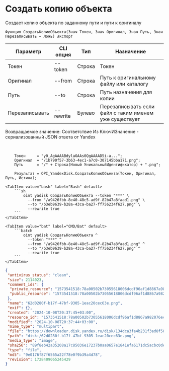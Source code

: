 ﻿---
sidebar_position: 5
---

# Создать копию объекта
 Создает копию объекта по заданному пути и пути к оригиналу



`Функция СоздатьКопиюОбъекта(Знач Токен, Знач Оригинал, Знач Путь, Знач Перезаписывать = Ложь) Экспорт`

  | Параметр | CLI опция | Тип | Назначение |
  |-|-|-|-|
  | Токен | --token | Строка | Токен |
  | Оригинал | --from | Строка | Путь к оригинальному файлу или каталогу |
  | Путь | --to | Строка | Путь назначения для копии |
  | Перезаписывать | --rewrite | Булево | Перезаписывать если файл с таким именем уже существует |

  
  Возвращаемое значение:   Соответствие Из КлючИЗначение - сериализованный JSON ответа от Yandex

<br/>




```bsl title="Пример кода"
    Токен     = "y0_AgAAAABdylaOAAs0QgAAAAD5i-a...";
    Оригинал  = "/1b790f57-3b63-4ec1-a7c0-307145bba171.png";
    Путь      = "/" + Строка(Новый УникальныйИдентификатор) + ".png";

    Результат = OPI_YandexDisk.СоздатьКопиюОбъекта(Токен, Оригинал, Путь, Истина);
```
    

 <Tabs>
  
    <TabItem value="bash" label="Bash" default>
        ```sh
            oint yadisk СоздатьКопиюОбъекта --token "***" \
              --from "/a9426fbb-8e40-48c5-ad9f-82b47a8faad1.png" \
              --to "/b3eb9639-b28a-43ca-ba27-ff756234f627.png" \
              --rewrite true
        ```
    </TabItem>
  
    <TabItem value="bat" label="CMD/Bat" default>
        ```batch
            oint yadisk СоздатьКопиюОбъекта ^
              --token "***" ^
              --from "/a9426fbb-8e40-48c5-ad9f-82b47a8faad1.png" ^
              --to "/b3eb9639-b28a-43ca-ba27-ff756234f627.png" ^
              --rewrite true
        ```
    </TabItem>
</Tabs>


```json title="Результат"
{
 "antivirus_status": "clean",
 "size": 2114023,
 "comment_ids": {
  "private_resource": "1573541518:78a00502b73055618006dcdf96af1d8867a982076ecfb35fb57f6e6bd09ac053",
  "public_resource": "1573541518:78a00502b73055618006dcdf96af1d8867a982076ecfb35fb57f6e6bd09ac053"
 },
 "name": "62d0280f-b17f-47bf-9305-1eac20cec63e.png",
 "exif": {},
 "created": "2024-10-08T20:37:45+03:00",
 "resource_id": "1573541518:78a00502b73055618006dcdf96af1d8867a982076ecfb35fb57f6e6bd09ac053",
 "modified": "2024-10-08T20:37:44+03:00",
 "mime_type": "multipart",
 "file": "https://downloader.disk.yandex.ru/disk/134dca3fa4b231f3ad8f586d42d1633a159217bca10bcf3ebff5610ca8a0d776/6705a62a/gwThwhLBKYvLhQCNnqAHirWAoEC4dKsPFFzSTeWuFK5ceIUkIDC7fKzI6e0Ic1rFWZAX7ZAMHvmKl9PvgqcSEQ%3D%3D?uid=1573541518&filename=62d0280f-b17f-47bf-9305-1eac20cec63e.png&disposition=attachment&hash=&limit=0&content_type=multipart&owner_uid=1573541518&fsize=2114023&hid=03d7263840468e281bd0b238a26e7d0d&media_type=image&tknv=v2&etag=9e0176f87f6565a22f78e0f9b39a4d78",
 "path": "disk:/62d0280f-b17f-47bf-9305-1eac20cec63e.png",
 "media_type": "image",
 "sha256": "89f8eb42a35208a17c85036e17237b0aa0657e1841efa6171dc5acbc0dea9e18",
 "type": "file",
 "md5": "9e0176f87f6565a22f78e0f9b39a4d78",
 "revision": 1728409065245429
}
```
